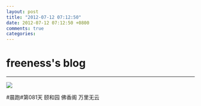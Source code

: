 ```yaml
---
layout: post
title: "2012-07-12 07:12:50"
date: 2012-07-12 07:12:50 +0800
comments: true
categories: 
---
```


# freeness's blog

----------

![](http://okqmqrbgo.bkt.clouddn.com/201207120712501.jpg)

>
\#晨跑\#第081天 颐和园 佛香阁 万里无云